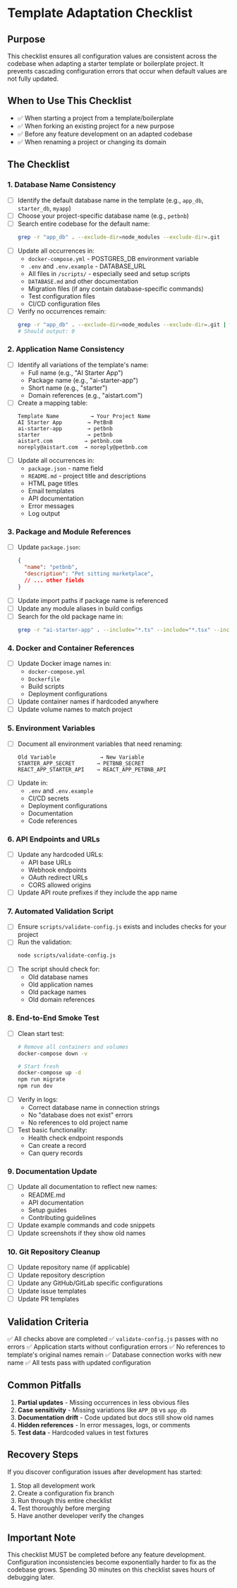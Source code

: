 # Template Adaptation Checklist

## Purpose
This checklist ensures all configuration values are consistent across the codebase when adapting a starter template or boilerplate project. It prevents cascading configuration errors that occur when default values are not fully updated.

## When to Use This Checklist
- ✅ When starting a project from a template/boilerplate
- ✅ When forking an existing project for a new purpose
- ✅ Before any feature development on an adapted codebase
- ✅ When renaming a project or changing its domain

## The Checklist

### 1. Database Name Consistency
- [ ] Identify the default database name in the template (e.g., `app_db`, `starter_db`, `myapp`)
- [ ] Choose your project-specific database name (e.g., `petbnb`)
- [ ] Search entire codebase for the default name:
  ```bash
  grep -r "app_db" . --exclude-dir=node_modules --exclude-dir=.git
  ```
- [ ] Update all occurrences in:
  - `docker-compose.yml` - POSTGRES_DB environment variable
  - `.env` and `.env.example` - DATABASE_URL
  - All files in `/scripts/` - especially seed and setup scripts
  - `DATABASE.md` and other documentation
  - Migration files (if any contain database-specific commands)
  - Test configuration files
  - CI/CD configuration files
- [ ] Verify no occurrences remain:
  ```bash
  grep -r "app_db" . --exclude-dir=node_modules --exclude-dir=.git | wc -l
  # Should output: 0
  ```

### 2. Application Name Consistency
- [ ] Identify all variations of the template's name:
  - Full name (e.g., "AI Starter App")
  - Package name (e.g., "ai-starter-app")
  - Short name (e.g., "starter")
  - Domain references (e.g., "aistart.com")
- [ ] Create a mapping table:
  ```
  Template Name          → Your Project Name
  AI Starter App        → PetBnB
  ai-starter-app        → petbnb
  starter               → petbnb
  aistart.com          → petbnb.com
  noreply@aistart.com  → noreply@petbnb.com
  ```
- [ ] Update all occurrences in:
  - `package.json` - name field
  - `README.md` - project title and descriptions
  - HTML page titles
  - Email templates
  - API documentation
  - Error messages
  - Log output

### 3. Package and Module References
- [ ] Update `package.json`:
  ```json
  {
    "name": "petbnb",
    "description": "Pet sitting marketplace",
    // ... other fields
  }
  ```
- [ ] Update import paths if package name is referenced
- [ ] Update any module aliases in build configs
- [ ] Search for the old package name in:
  ```bash
  grep -r "ai-starter-app" . --include="*.ts" --include="*.tsx" --include="*.js" --include="*.jsx"
  ```

### 4. Docker and Container References
- [ ] Update Docker image names in:
  - `docker-compose.yml`
  - `Dockerfile`
  - Build scripts
  - Deployment configurations
- [ ] Update container names if hardcoded anywhere
- [ ] Update volume names to match project

### 5. Environment Variables
- [ ] Document all environment variables that need renaming:
  ```
  Old Variable              → New Variable
  STARTER_APP_SECRET       → PETBNB_SECRET
  REACT_APP_STARTER_API    → REACT_APP_PETBNB_API
  ```
- [ ] Update in:
  - `.env` and `.env.example`
  - CI/CD secrets
  - Deployment configurations
  - Documentation
  - Code references

### 6. API Endpoints and URLs
- [ ] Update any hardcoded URLs:
  - API base URLs
  - Webhook endpoints
  - OAuth redirect URLs
  - CORS allowed origins
- [ ] Update API route prefixes if they include the app name

### 7. Automated Validation Script
- [ ] Ensure `scripts/validate-config.js` exists and includes checks for your project
- [ ] Run the validation:
  ```bash
  node scripts/validate-config.js
  ```
- [ ] The script should check for:
  - Old database names
  - Old application names
  - Old package names
  - Old domain references

### 8. End-to-End Smoke Test
- [ ] Clean start test:
  ```bash
  # Remove all containers and volumes
  docker-compose down -v
  
  # Start fresh
  docker-compose up -d
  npm run migrate
  npm run dev
  ```
- [ ] Verify in logs:
  - Correct database name in connection strings
  - No "database does not exist" errors
  - No references to old project name
- [ ] Test basic functionality:
  - Health check endpoint responds
  - Can create a record
  - Can query records

### 9. Documentation Update
- [ ] Update all documentation to reflect new names:
  - README.md
  - API documentation
  - Setup guides
  - Contributing guidelines
- [ ] Update example commands and code snippets
- [ ] Update screenshots if they show old names

### 10. Git Repository Cleanup
- [ ] Update repository name (if applicable)
- [ ] Update repository description
- [ ] Update any GitHub/GitLab specific configurations
- [ ] Update issue templates
- [ ] Update PR templates

## Validation Criteria
✅ All checks above are completed
✅ `validate-config.js` passes with no errors
✅ Application starts without configuration errors
✅ No references to template's original names remain
✅ Database connection works with new name
✅ All tests pass with updated configuration

## Common Pitfalls
1. **Partial updates** - Missing occurrences in less obvious files
2. **Case sensitivity** - Missing variations like `APP_DB` vs `app_db`
3. **Documentation drift** - Code updated but docs still show old names
4. **Hidden references** - In error messages, logs, or comments
5. **Test data** - Hardcoded values in test fixtures

## Recovery Steps
If you discover configuration issues after development has started:
1. Stop all development work
2. Create a configuration fix branch
3. Run through this entire checklist
4. Test thoroughly before merging
5. Have another developer verify the changes

## Important Note
This checklist MUST be completed before any feature development. Configuration inconsistencies become exponentially harder to fix as the codebase grows. Spending 30 minutes on this checklist saves hours of debugging later.